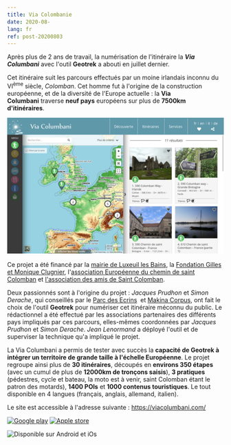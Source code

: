 ```yaml
---
title: Via Colombanie
date: 2020-08-
lang: fr
ref: post-20200803
---
```


Après plus de 2 ans de travail, la numérisation de l'itinéraire la ***Via Columbani***
avec l'outil **Geotrek** a abouti en juillet dernier.

Cet itinéraire suit les parcours effectués par un moine irlandais
inconnu du VI<sup>ème</sup> siècle, *Colomban*.
Cet homme fut à l'origine de la construction européenne, et de la diversité de l'Europe actuelle :
la **Via Columbani** traverse **neuf pays** européens sur plus de **7500km d'itinéraires**.

[![Via Columbani](/assets/img/2020-via-columbani.png)](https://viacolumbani.com/)

<!--more-->

Ce projet a été financé par la [mairie de Luxeuil les Bains](http://www.ville-luxeuil-les-bains.fr/),
 la [Fondation Gilles et Monique Clugnier](https://www.amisaintcolomban.org/fondation_g.m.cugnier.html),
 l'[association Européenne du chemin de saint Colomban](https://www.thecolumbanway.eu/fr/le-projet/lassociation-europeenne/)
 et [l'association des amis de Saint Colomban](https://www.amisaintcolomban.org/).

Deux passionnés sont à l'origine du projet&nbsp;: *Jacques Prudhon* et *Simon Derache*,
 qui conseillés par le [Parc des Ecrins](http://www.ecrins-parcnational.fr/)
 et [Makina Corpus](https://makina-corpus.com/), ont fait le choix
de l'outil **Geotrek** pour numériser cet itinéraire méconnu du public.
 Le rédactionnel a été effectué par les associations partenaires des
différents pays impliqués par ces parcours, elles-mêmes coordonnées
par *Jacques Prudhon* et *Simon Derache*. *Jean Lenormand* a déployé 
l'outil et de superviser la technique qu'a impliqué le projet.

La Via Columbani a permis de tester avec succès la **capacité de Geotrek à intégrer un territoire de grande taille à l'échelle Européenne**.
 Le projet regroupe ainsi plus de **30 itinéraires**, découpés en **environs 350 étapes** (avec un cumul de plus de **12000km de tronçons saisis**), **3 pratiques** (pédestres, cycle et bateau, la moto est à venir, saint Colomban étant le patron des motards), **1400 POIs** et **1000 contenus touristiques**. Le tout disponible en 4 langues (français, anglais, allemand, italien). 

Le site est accessible à l'adresse suivante : https://viacolumbani.com/

<p><a title="Google play" href="https://play.google.com/store/apps/details?id=com.geotrekviac.viacolumbani"
        target="_blank" data-mce-href="https://play.google.com/store/apps/details?id=com.geotrekviac.viacolumbani">
        <img class="img-responsive" src="https://viacolumbani.com/custom/images/pages/logo-google-play.png"
            alt="Google play" width="110" height="38"></a>
    <a title="Apple store"
        href="https://apps.apple.com/us/app/id1507177230" target="_blank"
        data-mce-href="https://apps.apple.com/us/app/id1507177230">
        <img class="img-responsive"
            src="https://viacolumbani.com/custom/images/pages/app-store-logo.png" alt="Apple store"
            data-mce-selected="1" width="110" height="38"></a>
</p>

![Disponible sur Android et iOs](https://viacolumbani.com/custom/images/pages/via-columbani_site-web_application.PNG)